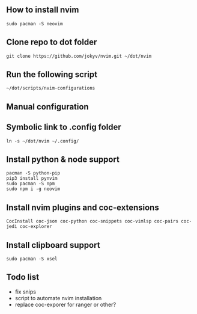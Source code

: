 ## How to install nvim

```
sudo pacman -S neovim
```
## Clone repo to dot folder
```
git clone https://github.com/jokyv/nvim.git ~/dot/nvim
```
## Run the following script
```
~/dot/scripts/nvim-configurations
```
## Manual configuration
## Symbolic link to .config folder
```
ln -s ~/dot/nvim ~/.config/
```
## Install python & node support
```
pacman -S python-pip	
pip3 install pynvim 
sudo pacman -S npm
sudo npm i -g neovim
```
## Install nvim plugins and coc-extensions
```
CocInstall coc-json coc-python coc-snippets coc-vimlsp coc-pairs coc-jedi coc-explorer
```
## Install clipboard support

```
sudo pacman -S xsel
```

## Todo list
- fix snips
- script to automate nvim installation
- replace coc-exporer for ranger or other?

